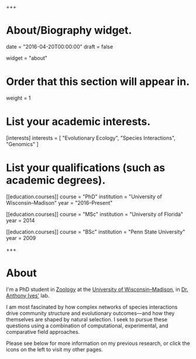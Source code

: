 +++
# About/Biography widget.

date = "2016-04-20T00:00:00"
draft = false

widget = "about"

# Order that this section will appear in.
weight = 1

# List your academic interests.
[interests]
  interests = [
    "Evolutionary Ecology",
    "Species Interactions",
    "Genomics"
  ]

# List your qualifications (such as academic degrees).
[[education.courses]]
  course = "PhD"
  institution = "University of Wisconsin–Madison"
  year = "2016–Present"

[[education.courses]]
  course = "MSc"
  institution = "University of Florida"
  year = 2014

[[education.courses]]
  course = "BSc"
  institution = "Penn State University"
  year = 2009
 
+++

# About

I'm a PhD student in [Zoology](http://zoology.wisc.edu/) at the
[University of Wisconsin–Madison](http://www.wisc.edu/), in
[Dr. Anthony Ives'](http://zoology.wisc.edu/tony-ives.htm) lab.


I am most fascinated by how complex networks of species interactions drive community
structure and evolutionary outcomes—and how they themselves are shaped by natural
selection. I seek to pursue these questions using a combination of computational,
experimental, and comparative field approaches.

Please see below for more information on my previous research,
or click the icons on the left to visit my other pages.
